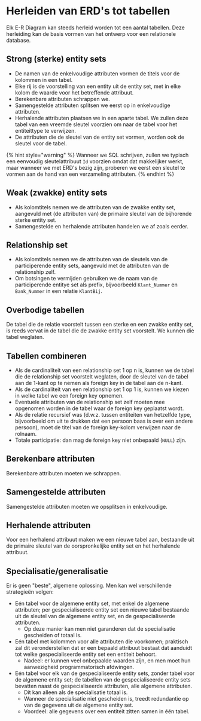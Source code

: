 # Herleiden van ERD's tot tabellen

Elk E-R Diagram kan steeds herleid worden tot een aantal tabellen. Deze herleiding kan de basis vormen van het ontwerp voor een relationele database.

## Strong \(sterke\) entity sets

* De namen van de enkelvoudige attributen vormen de titels voor de kolommen in een tabel.
* Elke rij is de voorstelling van een entity uit de entity set, met in elke kolom de waarde voor het betreffende attribuut.
* Berekenbare attributen schrappen we.
* Samengestelde attributen splitsen we eerst op in enkelvoudige attributen.
* Herhalende attributen plaatsen we in een aparte tabel. We zullen deze tabel van een vreemde sleutel voorzien om naar de tabel voor het entiteittype te verwijzen.
* De attributen die de sleutel van de entity set vormen, worden ook de sleutel voor de tabel. 

{% hint style="warning" %}
Wanneer we SQL schrijven, zullen we typisch een eenvoudig sleutelattribuut `Id` voorzien omdat dat makkelijker werkt, maar wanneer we met ERD's bezig zijn, proberen we eerst een sleutel te vormen aan de hand van een verzameling attributen.
{% endhint %}

## Weak \(zwakke\) entity sets

* Als kolomtitels nemen we de attributen van de zwakke entity set, aangevuld met \(de attributen van\) de primaire sleutel van de bijhorende sterke entity set.
* Samengestelde en herhalende attributen handelen we af zoals eerder.

## Relationship set

* Als kolomtitels nemen we de attributen van de sleutels van de participerende entity sets, aangevuld met de attributen van de relationship zelf.
* Om botsingen te vermijden gebruiken we de naam van de participerende entitye set als prefix, bijvoorbeeld `Klant_Nummer` en `Bank_Nummer` in een relatie `KlantBij`.

## Overbodige tabellen

De tabel die de relatie voorstelt tussen een sterke en een zwakke entity set, is reeds vervat in de tabel die de zwakke entity set voorstelt. We kunnen die tabel weglaten.

## Tabellen combineren

* Als de cardinaliteit van een relationship set 1 op n is, kunnen we de tabel die de relationship set voorstelt weglaten, door de sleutel van de tabel aan de 1-kant op te nemen als foreign key in de tabel aan de n-kant.
* Als de cardinaliteit van een relationship set 1 op 1 is, kunnen we kiezen in welke tabel we een foreign key opnemen.
* Eventuele attributen van de relationship set zelf moeten mee opgenomen worden in de tabel waar de foreign key geplaatst wordt.
* Als de relatie recursief was \(d.w.z. tussen entiteiten van hetzelfde type, bijvoorbeeld om uit te drukken dat een persoon baas is over een andere persoon\), moet de titel van de foreign key-kolom verwijzen naar de rolnaam.
* Totale participatie: dan mag de foreign key niet onbepaald \(`NULL`\) zijn.

## Berekenbare attributen

Berekenbare attributen moeten we schrappen.

## Samengestelde attributen

Samengestelde attributen moeten we opsplitsen in enkelvoudige.

## Herhalende attributen

Voor een herhalend attribuut maken we een nieuwe tabel aan, bestaande uit de primaire sleutel van de oorspronkelijke entity set en het herhalende attribuut.

## Specialisatie/generalisatie

Er is geen "beste", algemene oplossing. Men kan wel verschillende strategieën volgen:

* Eén tabel voor de algemene entity set, met enkel de algemene attributen; per gespecialiseerde entity set een nieuwe tabel bestaande uit de sleutel van de algemene entity set, en de gespecialiseerde attributen.
  * Op deze manier kan men niet garanderen dat de specialisatie gescheiden of totaal is.
* Eén tabel met kolommen voor alle attributen die voorkomen; praktisch zal dit veronderstellen dat er een bepaald attribuut bestaat dat aanduidt tot welke gespecialiseerde entity set een entiteit behoort.
  * Nadeel: er kunnen veel onbepaalde waarden zijn, en men moet hun aanwezigheid programmatorisch afdwingen.
* Eén tabel voor elk van de gespecialiseerde entity sets, zonder tabel voor de algemene entity set; de tabellen van de gespecialiseerde entity sets bevatten naast de gespecialiseerde attributen, alle algemene attributen.
  * Dit kan alleen als de specialisatie totaal is.
  * Wanneer de specialisatie niet gescheiden is, treedt redundantie op van de gegevens uit de algemene entity set.
  * Voordeel: alle gegevens over een entiteit zitten samen in één tabel.

